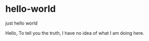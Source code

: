 # hello-world
just hello world

Hello,
To tell you the truth, I have no idea of what I am doing here.
